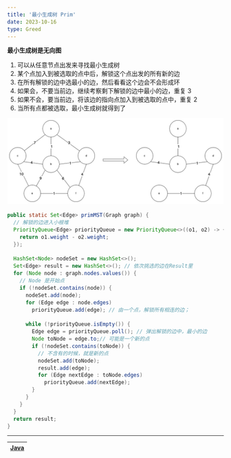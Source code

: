 ```yaml
---
title: '最小生成树 Prim'
date: 2023-10-16
type: Greed
---
```


**最小生成树是无向图**

1. 可以从任意节点出发来寻找最小生成树
2. 某个点加入到被选取的点中后，解锁这个点出发的所有新的边
3. 在所有解锁的边中选最小的边，然后看看这个边会不会形成环
4. 如果会，不要当前边，继续考察剩下解锁的边中最小的边，重复 3
5. 如果不会，要当前边，将该边的指向点加入到被选取的点中，重复 2
6. 当所有点都被选取，最小生成树就得到了

![最小生成树](/public/images/ds/graph/Prim.drawio.png)

```java
public static Set<Edge> primMST(Graph graph) {
  // 解锁的边进入小根堆
  PriorityQueue<Edge> priorityQueue = new PriorityQueue<>((o1, o2) -> {
    return o1.weight - o2.weight;
  });

  HashSet<Node> nodeSet = new HashSet<>();
  Set<Edge> result = new HashSet<>(); // 依次挑选的边在Result里
  for (Node node : graph.nodes.values()) {
    // Node 是开始点
    if (!nodeSet.contains(node)) {
      nodeSet.add(node);
      for (Edge edge : node.edges)
        priorityQueue.add(edge); // 由一个点，解锁所有相连的边；

      while (!priorityQueue.isEmpty()) {
        Edge edge = priorityQueue.poll(); // 弹出解锁的边中，最小的边
        Node toNode = edge.to;// 可能是一个新的点
        if (!nodeSet.contains(toNode)) {
          // 不含有的时候，就是新的点
          nodeSet.add(toNode);
          result.add(edge);
          for (Edge nextEdge : toNode.edges)
            priorityQueue.add(nextEdge);
        }
      }
    }
  }
  return result;
}
```

<hr/>

| [Java ](https://github.com/ZhengKe996/DS/blob/main/src/graph/Prim.java) |
| :---------------------------------------------------------------------: |
